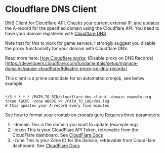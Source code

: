 # Cloudflare DNS Client
DNS Client for Cloudflare API.
Checks your current external IP, and updates the A-record for the specified domain using the Cloudflare API.
You need to have your domain registered with [Cloudflare DNS](https://www.cloudflare.com/en-gb/)



Note that for this to work for game servers, I strongly suggest you disable the proxy functionality for your domain with Cloudflare DNS.

Read more here: [How Cloudflare works](https://developers.cloudflare.com/fundamentals/concepts/how-cloudflare-works/), (Disable proxy on DNS Records)[https://developers.cloudflare.com/fundamentals/setup/manage-domains/pause-cloudflare/#disable-proxy-on-dns-records]


This client is a prime candidate for an automated cronjob, see below example
```crontab

*/5 * * * * /PATH_TO_BIN/cloudflare-dns-client -domain example.org -token ABCDE -zone ABCDE >> /PATH_TO_LOG/dns.log
# This updates your A-record every five minutes
```
See how to format your crontab on [crontab guru](https://crontab.guru/) 
Requires three parameters:

1. -domain This is the domain you want to update (example.org)
2. -token This is your CloudFlare API Token, retrievable from the CloudFlare dashboard. See [CloudFlare Docs](https://developers.cloudflare.com/fundamentals/api/get-started/create-token/) 
3. -zone This is your Zone ID for the domain, retrievable from CloudFlare dashboard. See [CloudFlare Docs](https://developers.cloudflare.com/fundamentals/setup/find-account-and-zone-ids/#find-zone-and-account-ids) 

